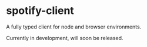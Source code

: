 # spotify-client

A fully typed client for node and browser environments.

Currently in development, will soon be released.